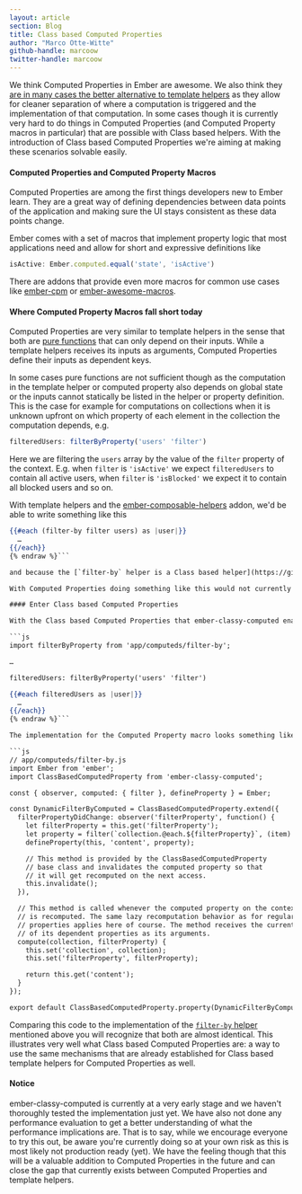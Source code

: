 ```yaml
---
layout: article
section: Blog
title: Class based Computed Properties
author: "Marco Otte-Witte"
github-handle: marcoow
twitter-handle: marcoow
---
```


We think Computed Properties in Ember are awesome. We also think they [are in many cases the better alternative to template helpers](https://speakerdeck.com/marcoow/templates-and-logic-in-ember) as they allow for cleaner separation of where a computation is triggered and the implementation of that computation. In some cases though it is currently very hard to do things in Computed Properties (and Computed Property macros in particular) that are possible with Class based helpers. With the introduction of Class based Computed Properties we're aiming at making these scenarios solvable easily.

<!--break-->

#### Computed Properties and Computed Property Macros

Computed Properties are among the first things developers new to Ember learn. They are a great way of defining dependencies between data points of the application and making sure the UI stays consistent as these data points change.

Ember comes with a set of macros that implement property logic that most applications need and allow for short and expressive definitions like

```js
isActive: Ember.computed.equal('state', 'isActive')
```

There are addons that provide even more macros for common use cases like [ember-cpm](https://github.com/cibernox/ember-cpm) or [ember-awesome-macros](https://github.com/kellyselden/ember-awesome-macros).

#### Where Computed Property Macros fall short today

Computed Properties are very similar to template helpers in the sense that both are [pure functions](https://en.wikipedia.org/wiki/Pure_function) that can only depend on their inputs. While a template helpers receives its inputs as arguments, Computed Properties define their inputs as dependent keys.

In some cases pure functions are not sufficient though as the computation in the template helper or computed property also depends on global state or the inputs cannot statically be listed in the helper or property definition. This is the case for example for computations on collections when it is unknown upfront on which property of each element in the collection the computation depends, e.g.

```js
filteredUsers: filterByProperty('users' 'filter')
```

Here we are filtering the `users` array by the value of the `filter` property of the context. E.g. when `filter` is `'isActive'` we expect `filteredUsers` to contain all active users, when `filter` is `'isBlocked'` we expect it to contain all blocked users and so on.

With template helpers and the [ember-composable-helpers](https://github.com/DockYard/ember-composable-helpers) addon, we'd be able to write something like this

```hbs {% raw  %}
{{#each (filter-by filter users) as |user|}}
  …
{{/each}}
{% endraw %}```

and because the [`filter-by` helper is a Class based helper](https://github.com/DockYard/ember-composable-helpers/blob/master/addon/helpers/filter-by.js) this would actually work and the DOM would correctly update whenever the value of the `filter` property or e.g. the `isActive` property of any user changes.

With Computed Properties doing something like this would not currently be possible to implement (at least not as a reusable macro).

#### Enter Class based Computed Properties

With the Class based Computed Properties that ember-classy-computed enables it is actually possible now to implement something like the above mentioned `filterByProperty` macro. That computed property returned by that macro can now correctly be invalidated when any of the user's `isActive`, `isBlocked` etc. properties change although it is not actually possible to know what these properties might be at runtime. This allows keeping the filtering logic in JavaScript as opposed to in the template:

```js
import filterByProperty from 'app/computeds/filter-by';

…

filteredUsers: filterByProperty('users' 'filter')
```

```hbs {% raw %}
{{#each filteredUsers as |user|}}
  …
{{/each}}
{% endraw %}```

The implementation for the Computed Property macro looks something like this:

```js
// app/computeds/filter-by.js
import Ember from 'ember';
import ClassBasedComputedProperty from 'ember-classy-computed';

const { observer, computed: { filter }, defineProperty } = Ember;

const DynamicFilterByComputed = ClassBasedComputedProperty.extend({
  filterPropertyDidChange: observer('filterProperty', function() {
    let filterProperty = this.get('filterProperty');
    let property = filter(`collection.@each.${filterProperty}`, (item) => item.get(filterProperty));
    defineProperty(this, 'content', property);

    // This method is provided by the ClassBasedComputedProperty
    // base class and invalidates the computed property so that
    // it will get recomputed on the next access.
    this.invalidate();
  }),

  // This method is called whenever the computed property on the context object
  // is recomputed. The same lazy recomputation behavior as for regular computed
  // properties applies here of course. The method receives the current values
  // of its dependent properties as its arguments.
  compute(collection, filterProperty) {
    this.set('collection', collection);
    this.set('filterProperty', filterProperty);

    return this.get('content');
  }
});

export default ClassBasedComputedProperty.property(DynamicFilterByComputed);
```

Comparing this code to the implementation of the [`filter-by` helper](https://github.com/DockYard/ember-composable-helpers/blob/master/addon/helpers/filter-by.js) mentioned above you will recognize that both are almost identical. This illustrates very well what Class based Computed Properties are: a way to use the same mechanisms that are already established for Class based template helpers for Computed Properties as well.

#### Notice

ember-classy-computed is currently at a very early stage and we haven't thoroughly tested the implementation just yet. We have also not done any performance evaluation to get a better understanding of what the performance implications are. That is to say, while we encourage everyone to try this out, be aware you're currently doing so at your own risk as this is most likely not production ready (yet). We have the feeling though that this will be a valuable addition to Computed Properties in the future and can close the gap that currently exists between Computed Properties and template helpers.
